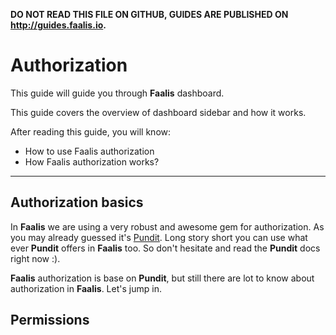 **DO NOT READ THIS FILE ON GITHUB, GUIDES ARE PUBLISHED ON http://guides.faalis.io.**

Authorization
=============

This guide will guide you through **Faalis** dashboard.

This guide covers the overview of dashboard sidebar and how it works.

After reading this guide, you will know:

* How to use Faalis authorization
* How Faalis authorization works?

--------------------------------------------------------------------------------

Authorization basics
--------------------
In **Faalis** we are using a very robust and awesome gem for authorization.
As you may already guessed it's [Pundit](https://github.com/elabs/pundit).
Long story short you can use what ever **Pundit** offers in **Faalis** too.
So don't hesitate and read the **Pundit** docs right now :).

**Faalis** authorization is base on **Pundit**, but still there are lot to
know about authorization in **Faalis**. Let's jump in.

Permissions
-----------
